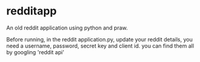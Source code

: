 # redditapp
An old reddit application using python and praw.

Before running, in the reddit application.py, update your reddit details, you need a username, password, secret key and client id. you can find
them all by googling 'reddit api'

